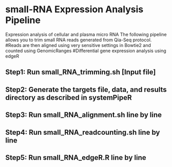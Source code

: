 # small-RNA Expression Analysis Pipeline
Expression analysis of cellular and plasma micro RNA
The following pipeline allows you to trim small RNA reads generated from Qia-Seq protocol.
#Reads are then aligned using very sensitive settings in Bowtie2 and counted using GenomicRanges
#Differential gene expression analysis using edgeR

## Step1: Run small_RNA_trimming.sh [Input file]
## Step2: Generate the targets file, data, and results directory as described in systemPipeR
## Step3: Run small_RNA_alignment.sh line by line
## Step4: Run small_RNA_readcounting.sh line by line
## Step5: Run small_RNA_edgeR.R line by line

